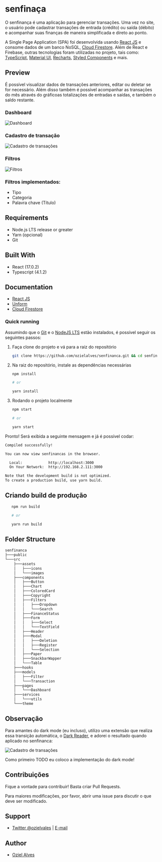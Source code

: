 # senfinaça

O senfinança é uma aplicação para gerenciar transações. Uma vez no site, o usuário pode cadastrar transações de entrada (crédito) ou saída (débito) e acompanhar suas finanças de maneira simplificada e direto ao ponto.

A Single Page Application (SPA) foi desenvolvida usando [React JS](https://pt-br.reactjs.org/) e consome dados de um banco NoSQL, [Cloud Firestore](https://firebase.google.com/docs/firestore). Além de React e Firebase, outras tecnologias foram utilizadas no projeto, tais como: [TypeScript](https://www.typescriptlang.org/), [Material UI](https://material-ui.com/), [Recharts](https://recharts.org/en-US/), [Styled Components](https://styled-components.com/) e mais.
## Preview

É possível visualizar dados de transações anteriores, editar ou deletar se for necessário. Além disso também é possível acompanhar as transações do mês através do gráficoas totalizações de entradas e saídas, e também o saldo restante.

### **Dashboard**

<img src="src/assets/images/senfinaca-home.PNG" alt="Dashboard">

### **Cadastro de transação**

<img src="src/assets/images/senfinanca-cadastro.PNG" alt="Cadastro de transações">

### **Filtros**

<img src="src/assets/images/senfinanca-filtros.PNG" alt="Filtros">

### Filtros implementados:

- Tipo
- Categoria
- Palavra chave (Título)

## Requirements

- Node.js LTS release or greater
- Yarn (opcional)
- Git

## Built With

- React (17.0.2)
- Typescript (4.1.2)

## Documentation

- [React JS](https://reactnative.dev/docs/environment-setup)
- [Unform](https://unform.dev)
- [Cloud Firestore](https://firebase.google.com/docs/firestore)

### Quick running

Assumindo que o [Git](https://git-scm.com/) e o [NodeJS LTS](https://nodejs.org/en/) estão instalados, é possível seguir os seguintes passos:

1. Faça clone do projeto e vá para a raiz do repositório

   ```bash
   git clone https://github.com/ozielalves/senfinanca.git && cd senfinanca/
   ```

2. Na raiz do repositório, instale as dependências necessárias

   ```bash
   npm install

   # or

   yarn install
   ```

3. Rodando o projeto localmente

   ```bash
   npm start

   # or

   yarn start
   ```

Pronto! Será exibida a seguinte mensagem e já é possível codar:

```bash
Compiled successfully!

You can now view senfinancas in the browser.     

  Local:            http://localhost:3000        
  On Your Network:  http://192.168.2.111:3000    

Note that the development build is not optimized.
To create a production build, use yarn build.
```

## Criando build de produção

```bash
   npm run build

   # or

   yarn run build
```

## Folder Structure

```bash
senfinanca
├───public
└───src
    ├───assets
    │   ├───icons
    │   └───images
    ├───components
    │   ├───Button
    │   ├───Chart
    │   ├───ColoredCard
    │   ├───Copyright
    │   ├───Filters
    │   │   ├───Dropdown
    │   │   └───Search
    │   ├───FinanceStatus
    │   ├───Form
    │   │   ├───Select
    │   │   └───TextField
    │   ├───Header
    │   ├───Modal
    │   │   ├───Deletion
    │   │   ├───Register
    │   │   └───Selection
    │   ├───Paper
    │   ├───SnackbarWapper
    │   └───Table
    ├───hooks
    ├───models
    │   ├───Filter
    │   └───Transaction
    ├───pages
    │   └───Dashboard
    ├───services
    │   └───utils
    └───theme
```

## Observação

Para amantes do dark mode (eu incluso), utilizo uma extensão que realiza essa transição automática, o [Dark Reader](https://chrome.google.com/webstore/detail/dark-reader/eimadpbcbfnmbkopoojfekhnkhdbieeh?hl=pt-BR), e adorei o resultado quando aplicado no senfinanca:

<img src="src/assets/images/senfinancas-dark.PNG" alt="Cadastro de transações">

Como primeiro TODO eu coloco a implementação do dark mode!

## Contribuições

Fique a vontade para contribuir! Basta criar Pull Requests.

Para maiores modificações, por favor, abrir uma issue para discutir o que deve ser modificado.

## Support

- [Twitter @ozielvales](https://twitter.com/ozielvales) | [E-mail](mailto:ozielalves7@gmail.com)

## Author

- [Oziel Alves](https://github.com/ozielalves)
